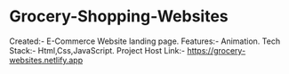 # Grocery-Shopping-Websites                                                                                                                                               
Created:- E-Commerce Website landing page.
Features:- Animation.
Tech Stack:- Html,Css,JavaScript.
Project Host Link:- https://grocery-websites.netlify.app
